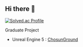 ## Hi there 👋

[![Solved.ac Profile](http://mazassumnida.wtf/api/generate_badge?boj=raydrakal)](https://solved.ac/raydrakal)

Graduate Project
- Unreal Engine 5 :
[ChosunGround](https://youtu.be/tDRVpuBhdIs?si=zmZB95DtbicfBT_X)

<!--
**RayDrakal/RayDrakal** is a ✨ _special_ ✨ repository because its `README.md` (this file) appears on your GitHub profile.

Here are some ideas to get you started:

- 🔭 I’m currently working on ...
- 🌱 I’m currently learning ...
- 👯 I’m looking to collaborate on ...
- 🤔 I’m looking for help with ...
- 💬 Ask me about ...
- 📫 How to reach me: ...
- 😄 Pronouns: ...
- ⚡ Fun fact: ...
-->
